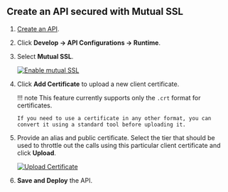 ## Create an API secured with Mutual SSL

1.  [Create an API](https://apim.docs.wso2.com/en/4.0.0/design/create-api/create-rest-api/create-a-rest-api/).
2.  Click **Develop -> API Configurations -> Runtime**.
3.  Select **Mutual SSL**.

    [![Enable mutual SSL](https://apim.docs.wso2.com/en/4.0.0/assets/img/learn/enable-mutual-ssl.png)](https://apim.docs.wso2.com/en/4.0.0/assets/img/learn/enable-mutual-ssl.png)

4.  Click **Add Certificate** to upload a new client certificate.

    !!! note
    This feature currently supports only the `.crt` format for certificates.

        If you need to use a certificate in any other format, you can convert it using a standard tool before uploading it.


5.  Provide an alias and public certificate. Select the tier that should be used to throttle out the calls using this particular client certificate and click **Upload**.

    [![Upload Certificate](https://apim.docs.wso2.com/en/4.0.0/assets/img/learn/upload-certificate.png)](https://apim.docs.wso2.com/en/4.0.0/assets/img/learn/upload-certificate.png)

6.  **Save and Deploy** the API.

